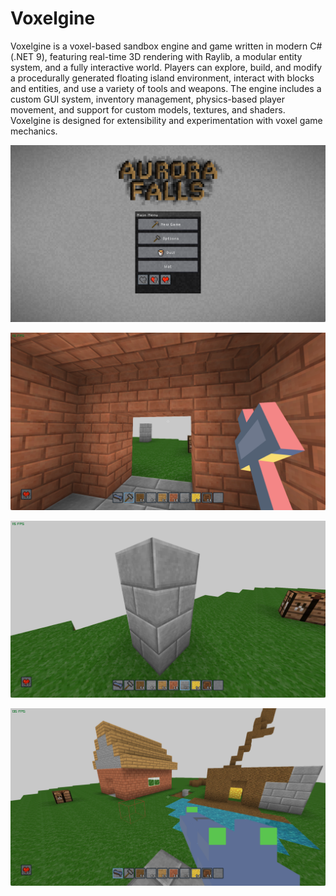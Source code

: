 # Voxelgine

Voxelgine is a voxel-based sandbox engine and game written in modern C# (.NET 9),
featuring real-time 3D rendering with Raylib, a modular entity system, and a fully interactive world.
Players can explore, build, and modify a procedurally generated floating island environment,
interact with blocks and entities, and use a variety of tools and weapons.
The engine includes a custom GUI system, inventory management, physics-based player movement,
and support for custom models, textures, and shaders.
Voxelgine is designed for extensibility and experimentation with voxel game mechanics.

![Alt text](img/39Kudu88Xu.png)

![Alt text](img/5LoczCbPHp.png)

![Alt text](img/m2n3Uh6ucn.png)

![Alt text](img/r2g4zhselE.png)
